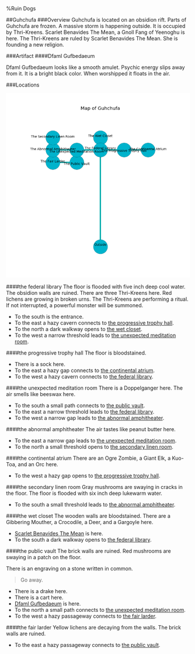 %Ruin Dogs

##Guhchufa
###Overview
Guhchufa is located on an obsidion rift. Parts of Guhchufa are frozen. A massive storm is happening outside. It is occupied by Thri-Kreens. <a name="Scarlet-Benavides-The-Mean"></a>Scarlet Benavides The Mean, a Gnoll Fang of Yeenoghu is here. The Thri-Kreens are ruled by Scarlet Benavides The Mean. She  is founding a new religion. 



###Artifact
####<a name="Dfaml-Gufbedaeum"></a>Dfaml Gufbedaeum


Dfaml Gufbedaeum looks like a smooth amulet. Psychic energy slips away from it. It is a bright black color. When worshipped it floats in the air. 





###Locations


![](../v1/images/Guhchufa.png)

####<a name="the-federal-library"></a>the federal library
The floor is flooded with five inch deep cool water. The obsidion walls are ruined. There are three Thri-Kreens here. Red lichens are growing in broken urns. The Thri-Kreens are performing a ritual. If not interrupted, a powerful monster will be summoned. 



* To the south is the entrance.
* To the east a hazy cavern connects to [the progressive trophy hall](#the-progressive-trophy-hall).
* To the north a dark walkway opens to [the wet closet](#the-wet-closet).
* To the west a narrow threshold leads to [the unexpected meditation room](#the-unexpected-meditation-room).


####<a name="the-progressive-trophy-hall"></a>the progressive trophy hall
The floor is bloodstained. 



* There is a sock here.
* To the east a hazy gap connects to [the continental atrium](#the-continental-atrium).
* To the west a hazy cavern connects to [the federal library](#the-federal-library).


####<a name="the-unexpected-meditation-room"></a>the unexpected meditation room
There is a Doppelganger here. The air smells like beeswax here. 



* To the south a small path connects to [the public vault](#the-public-vault).
* To the east a narrow threshold leads to [the federal library](#the-federal-library).
* To the west a narrow gap leads to [the abnormal amphitheater](#the-abnormal-amphitheater).


####<a name="the-abnormal-amphitheater"></a>the abnormal amphitheater
The air tastes like peanut butter here. 



* To the east a narrow gap leads to [the unexpected meditation room](#the-unexpected-meditation-room).
* To the north a small threshold opens to [the secondary linen room](#the-secondary-linen-room).


####<a name="the-continental-atrium"></a>the continental atrium
There are an Ogre Zombie, a Giant Elk, a Kuo-Toa, and an Orc here. 



* To the west a hazy gap opens to [the progressive trophy hall](#the-progressive-trophy-hall).


####<a name="the-secondary-linen-room"></a>the secondary linen room
Gray mushrooms are swaying in cracks in the floor. The floor is flooded with six inch deep lukewarm water. 



* To the south a small threshold leads to [the abnormal amphitheater](#the-abnormal-amphitheater).


####<a name="the-wet-closet"></a>the wet closet
The wooden walls are bloodstained. There are a Gibbering Mouther, a Crocodile, a Deer, and a Gargoyle here. 



* [Scarlet Benavides The Mean](#Scarlet-Benavides-The-Mean) is here.
* To the south a dark walkway opens to [the federal library](#the-federal-library).


####<a name="the-public-vault"></a>the public vault
The brick walls are ruined. Red mushrooms are swaying in a patch on the floor. 

There is an engraving on a stone written in common. 

> Go away.
>


* There is a drake here.
* There is a cart here.
* [Dfaml Gufbedaeum](#Dfaml-Gufbedaeum) is here.
* To the north a small path connects to [the unexpected meditation room](#the-unexpected-meditation-room).
* To the west a hazy passageway connects to [the fair larder](#the-fair-larder).


####<a name="the-fair-larder"></a>the fair larder
Yellow lichens are decaying from the walls. The brick walls are ruined. 



* To the east a hazy passageway connects to [the public vault](#the-public-vault).



